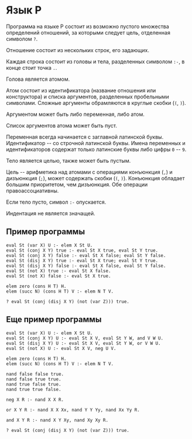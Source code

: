 # Язык P

Программа на языке P состоит из возможно пустого множества определений отношений, за которыми следует цель, отделенная символом `?`.

Отношение состоит из нескольких строк, его задающих.

Каждая строка состоит из головы и тела, разделенных символом `:-`, в конце стоит точка `.`.

Голова является атомом.

Атом состоит из идентификатора (название отношения или конструктора) и списка аргументов,
разделенных пробельными символами. Сложные аргументы обрамляются в круглые скобки (`(`, `)`).

Аргументом может быть либо переменная, либо атом.

Список аргументов атома может быть пуст.

Переменная всегда начинается с заглавной латинской буквы. Идентификатор -- со строчной
латинской буквы. Имена переменных и идентификаторов содержат только латинские буквы либо
цифры `0` -- `9`.

Тело является целью, также может быть пустым.

Цель -- арифметика над атомами с операциями конъюнкция (`,`) и дизъюнкция (`;`), может
содержать скобки (`(`, `)`). Конъюнкция обладает большим приоритетом, чем дизъюнкция. Обе операции правоассоциативны.

Если тело пусто, символ `:-` опускается.

Индентация не является значащей.

## Пример программы

```
eval St (var X) U :- elem X St U.
eval St (conj X Y) true :- eval St X true, eval St Y true.
eval St (conj X Y) false :- eval St X false; eval St Y false.
eval St (disj X Y) true :- eval St X true; eval St Y true.
eval St (disj X Y) false :- eval St X false, eval St Y false.
eval St (not X) true :- eval St X false.
eval St (not X) false :- eval St X true.

elem zero (cons H T) H.
elem (succ N) (cons H T) V :- elem N T V.

? eval St (conj (disj X Y) (not (var Z))) true.
```

## Еще пример программы

```
eval St (var X) U :- elem X St U.
eval St (conj X Y) U :- eval St X V, eval St Y W, and V W U.
eval St (disj X Y) U :- eval St X V, eval St Y W, or V W U.
eval St (not X) U :- eval St X V, neg U V.

elem zero (cons H T) H.
elem (succ N) (cons H T) V :- elem N T V.

nand false false true.
nand false true true.
nand true false true.
nand true true false.

neg X R :- nand X X R.

or X Y R :- nand X X Xx, nand Y Y Yy, nand Xx Yy R.

and X Y R :- nand X Y Xy, nand Xy Xy R.

? eval St (conj (disj X Y) (not (var Z))) true.
```